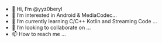 - 👋 Hi, I’m @yyz0beryl
- 👀 I’m interested in Android & MediaCodec...
- 🌱 I’m currently learning C/C++ Kotlin and Streaming Code ...
- 💞️ I’m looking to collaborate on ...
- 📫 How to reach me ...

<!---
yyz0beryl/yyz0beryl is a ✨ special ✨ repository because its `README.md` (this file) appears on your GitHub profile.
You can click the Preview link to take a look at your changes.
--->
